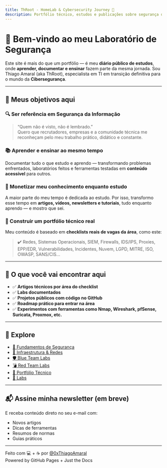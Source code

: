 ```yaml
---
title: ThRoot - HomeLab & Cybersecurity Journey 🚀
description: Portfólio técnico, estudos e publicações sobre segurança da informação por Thiago Amaral.
---
```


# 👋 Bem-vindo ao meu Laboratório de Segurança

Este site é mais do que um portfólio — é meu **diário público de estudos**, onde **aprender, documentar e ensinar** fazem parte da mesma jornada. Sou Thiago Amaral (aka ThRoot), especialista em TI em transição definitiva para o mundo da **Cibersegurança**.

---

## 🎯 Meus objetivos aqui

### 🔍 Ser referência em Segurança da Informação
> “Quem não é visto, não é lembrado.”  
Quero que recrutadores, empresas e a comunidade técnica me reconheçam pelo meu trabalho prático, didático e constante.

### 📚 Aprender e ensinar ao mesmo tempo
Documentar tudo o que estudo e aprendo — transformando problemas enfrentados, laboratórios feitos e ferramentas testadas em **conteúdo acessível** para outros.

### 💸 Monetizar meu conhecimento enquanto estudo
A maior parte do meu tempo é dedicada ao estudo. Por isso, transformo esse tempo em **artigos, vídeos, newsletters e tutoriais**, tudo enquanto aprendo — e mostro que sei.

### 💼 Construir um portfólio técnico real
Meu conteúdo é baseado em **checklists reais de vagas da área**, como este:

> ✔️ Redes, Sistemas Operacionais, SIEM, Firewalls, IDS/IPS, Proxies, EPP/EDR, Vulnerabilidades, Incidentes, Nuvem, LGPD, MITRE, ISO, OWASP, SANS/CIS...

---

## 🧠 O que você vai encontrar aqui

- ✅ **Artigos técnicos por área do checklist**
- ✅ **Labs documentados**
- ✅ **Projetos públicos com código no GitHub**
- ✅ **Roadmap prático para entrar na área**
- ✅ **Experimentos com ferramentas como Nmap, Wireshark, pfSense, Suricata, Proxmox, etc.**

---

## 🧭 Explore

- [🔐 Fundamentos de Segurança](fundamentos/)
- [📡 Infraestrutura & Redes](infra/)
- [🛡 Blue Team Labs](blue-team/)
- [💣 Red Team Labs](red-team/)
- [📁 Portfólio Técnico](portfolio/)
- [🧪 Labs](labs/)

---

## 📬 Assine minha newsletter (em breve)

E receba conteúdo direto no seu e-mail com:
- Novos artigos
- Dicas de ferramentas
- Resumos de normas
- Guias práticos

---

Feito com 💻 + ☕ por [@0xThiagoAmaral](https://github.com/0xThiagoAmaral)  
Powered by GitHub Pages + Just the Docs

